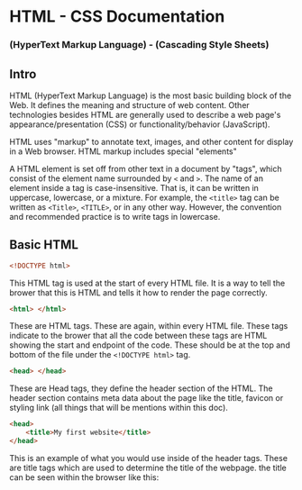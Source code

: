 # HTML - CSS Documentation

### (HyperText Markup Language) - (Cascading Style Sheets)


## Intro
HTML (HyperText Markup Language) is the most basic building block of the Web. It defines the meaning and structure of web content. Other technologies besides HTML are generally used to describe a web page's appearance/presentation (CSS) or functionality/behavior (JavaScript).

HTML uses "markup" to annotate text, images, and other content for display in a Web browser. HTML markup includes special "elements"

A HTML element is set off from other text in a document by "tags", which consist of the element name surrounded by ```<``` and ```>```. The name of an element inside a tag is case-insensitive. That is, it can be written in uppercase, lowercase, or a mixture. For example, the ```<title>``` tag can be written as ```<Title>```, ```<TITLE>```, or in any other way. However, the convention and recommended practice is to write tags in lowercase.

## Basic HTML 

```html
<!DOCTYPE html>
```

This HTML tag is used at the start of every HTML file. It is a way to tell the brower that this is HTML and tells it how to render the page correctly.

```html
<html> </html>
```

These are HTML tags. These are again, within every HTML file. These tags indicate to the brower that all the code between these tags are HTML showing the start and endpoint of the code. These should be at the top and bottom of the file under the ```<!DOCTYPE html>``` tag.

```html
<head> </head>
```

These are Head tags, they define the header section of the HTML. The header section contains meta data about the page like the title, favicon or styling link (all things that will be mentions within this doc).

```html
<head>
    <title>My first website</title>
</head>
```

This is an example of what you would use inside of the header tags. These are title tags which are used to determine the title of the webpage. the title can be seen within the browser like this:

